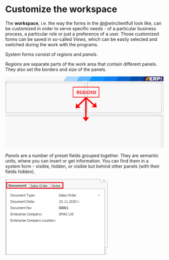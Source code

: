 # Customize the workspace

The **workspace**, i.e. the way the forms in the @@winclientfull look like, can be customized in order to serve specific needs - of a particular business process, a particular role or just a preference of a user. 
Those customized forms can be saved in so-called *Views*, which can be easily selected and switched during the work with the programs.

System forms consist of *regions* and *panels*. 

*Regions* are separate parts of the work area that contain different panels. They also set the borders and size of the panels. 

![Regions](pictures/regions.png) 

*Panels* are a number of preset fields grouped together. They are semantic units, where you can insert or get information. You can find them in a system form - visible, hidden, or visible but behind other panels (with their fields hidden).

![Panels](pictures/panels.png)
